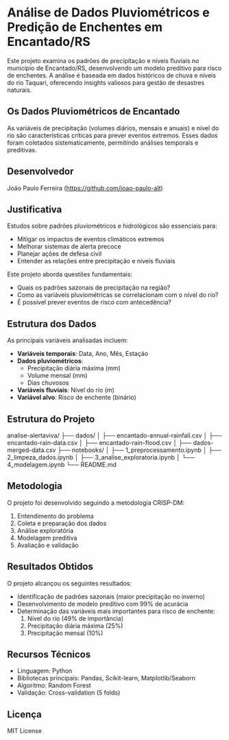 # Análise de Dados Pluviométricos e Predição de Enchentes em Encantado/RS

Este projeto examina os padrões de precipitação e níveis fluviais no município de Encantado/RS, desenvolvendo um modelo preditivo para risco de enchentes. A análise é baseada em dados históricos de chuva e níveis do rio Taquari, oferecendo insights valiosos para gestão de desastres naturais.

## Os Dados Pluviométricos de Encantado
As variáveis de precipitação (volumes diários, mensais e anuais) e nível do rio são características críticas para prever eventos extremos. Esses dados foram coletados sistematicamente, permitindo análises temporais e preditivas.

## Desenvolvedor
João Paulo Ferreira (https://github.com/joao-paulo-alt)

## Justificativa
Estudos sobre padrões pluviométricos e hidrológicos são essenciais para:
- Mitigar os impactos de eventos climáticos extremos
- Melhorar sistemas de alerta precoce
- Planejar ações de defesa civil
- Entender as relações entre precipitação e níveis fluviais

Este projeto aborda questões fundamentais:
- Quais os padrões sazonais de precipitação na região?
- Como as variáveis pluviométricas se correlacionam com o nível do rio?
- É possível prever eventos de risco com antecedência?

## Estrutura dos Dados
As principais variáveis analisadas incluem:
- **Variáveis temporais**: Data, Ano, Mês, Estação
- **Dados pluviométricos**: 
  - Precipitação diária máxima (mm)
  - Volume mensal (mm)
  - Dias chuvosos
- **Variáveis fluviais**: Nível do rio (m)
- **Variável alvo**: Risco de enchente (binário)

## Estrutura do Projeto
analise-alertaviva/
├── dados/
│   ├── encantado-annual-rainfall.csv
│   ├── encantado-rain-data.csv
│   ├── encantado-rain-flood.csv
│   ├── dados-merged-data.csv
├── notebooks/
│   ├── 1_preprocessamento.ipynb
│   ├── 2_limpeza_dados.ipynb
│   ├── 3_analise_exploratoria.ipynb
│   └── 4_modelagem.ipynb
└── README.md

## Metodologia
O projeto foi desenvolvido seguindo a metodologia CRISP-DM:
1. Entendimento do problema
2. Coleta e preparação dos dados
3. Análise exploratória
4. Modelagem preditiva
5. Avaliação e validação

## Resultados Obtidos
O projeto alcançou os seguintes resultados:
- Identificação de padrões sazonais (maior precipitação no inverno)
- Desenvolvimento de modelo preditivo com 99% de acurácia
- Determinação das variáveis mais importantes para risco de enchente:
  1. Nível do rio (49% de importância)
  2. Precipitação diária máxima (25%)
  3. Precipitação mensal (10%)

## Recursos Técnicos
- Linguagem: Python
- Bibliotecas principais: Pandas, Scikit-learn, Matplotlib/Seaborn
- Algoritmo: Random Forest
- Validação: Cross-validation (5 folds)

## Licença
MIT License